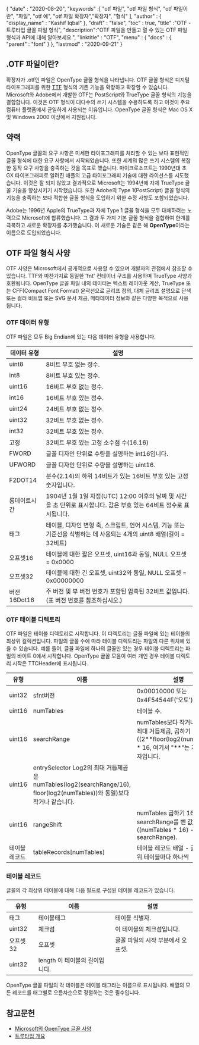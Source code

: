 {
  "date" : "2020-08-20",
  "keywords" :[ "otf 파일", "otf 파일 형식", "otf 파일이란", "파일", "otf 예", "otf 파일 확장자","확장자", "형식" ],
  "author" : {
    "display_name" : "Kashif Iqbal"
},
  "draft" : "false",
  "toc" : true,
  "title" :"OTF - 트루타입 글꼴 파일 형식",
  "description":"OTF 파일을 만들고 열 수 있는 OTF 파일 형식과 API에 대해 알아보세요.",
  "linktitle" : "OTF",
  "menu" : {
    "docs" : {
      "parent" : "font"
}
},
  "lastmod" : "2020-09-21"
}

## .OTF 파일이란?

확장자가 .otf인 파일은 OpenType 글꼴 형식을 나타냅니다. OTF 글꼴 형식은 디지털 타이포그래피를 위한 [TTF](/ko/font/ttf/) 형식의 기존 기능을 확장하고 확장할 수 있습니다. Microsoft와 Adobe에서 개발한 OTF는 PostScript와 TrueType 글꼴 형식의 기능을 결합합니다. 이것은 OTF 형식이 대다수의 쓰기 시스템을 수용하도록 하고 이것이 주요 컴퓨터 플랫폼에서 균일하게 사용되는 이유입니다. OpenType 글꼴 형식은 Mac OS X 및 Windows 2000 이상에서 지원됩니다.

## 약력

OpenType 글꼴의 요구 사항은 미세한 타이포그래피를 처리할 수 있는 보다 표현적인 글꼴 형식에 대한 요구 사항에서 시작되었습니다. 또한 세계의 많은 쓰기 시스템의 복잡한 동작 요구 사항을 충족하는 것을 목표로 했습니다. 마이크로소프트는 1990년대 초 GX 타이포그래피로 알려진 애플의 고급 타이포그래피 기술에 대한 라이선스를 시도했습니다. 이것은 잘 되지 않았고 결과적으로 Microsoft는 1994년에 자체 TrueType 글꼴 기술을 향상시키기 시작했습니다. 또한 Adobe의 Type 1(PostScript) 글꼴 형식의 기능을 충족하는 보다 적합한 글꼴 형식을 도입하기 위한 수정 사항도 포함되었습니다.

Adobe는 1996년 Apple의 TrueType과 자체 Type 1 글꼴 형식을 모두 대체하려는 노력으로 Microsoft에 합류했습니다. 그 결과 두 가지 기본 글꼴 형식을 결합하여 한계를 극복하고 새로운 확장자를 추가했습니다. 이 새로운 기술은 같은 해 **OpenType**이라는 이름으로 도입되었습니다.

## OTF 파일 형식 사양

OTF 사양은 Microsoft에서 공개적으로 사용할 수 있으며 개발자의 관점에서 참조할 수 있습니다. TTF와 마찬가지로 동일한 'fnt' 컨테이너 구조를 사용하며 TrueType 사양과 호환됩니다. OpenType 글꼴 파일 내의 데이터는 텍스트 레이아웃 계산, TrueType 또는 CFF(Compact Font Format) 윤곽선으로 글리프 정의, 대체 글리프 설명으로 단색 또는 컬러 비트맵 또는 SVG 문서 제공, 메타데이터 정보와 같은 다양한 목적으로 사용됩니다.

### OTF 데이터 유형
OTF 파일은 모두 Big Endian에 있는 다음 데이터 유형을 사용합니다.

|데이터 유형| 설명|
---|---|
|uint8| 8비트 부호 없는 정수.|
|int8| 8비트 부호 있는 정수.|
|uint16| 16비트 부호 없는 정수.|
|int16| 16비트 부호 있는 정수.|
|uint24| 24비트 부호 없는 정수.|
|uint32| 32비트 부호 없는 정수.|
|int32| 32비트 부호 있는 정수.|
|고정| 32비트 부호 있는 고정 소수점 수(16.16)|
|FWORD| 글꼴 디자인 단위로 수량을 설명하는 int16입니다.|
|UFWORD| 글꼴 디자인 단위로 수량을 설명하는 uint16.|
|F2DOT14| 분수(2.14)의 하위 14비트가 있는 16비트 부호 있는 고정 숫자입니다.|
|롱데이트시간| 1904년 1월 1일 자정(UTC) 12:00 이후의 날짜 및 시간을 초 단위로 표시합니다. 값은 부호 있는 64비트 정수로 표시됩니다.|
|태그| 테이블, 디자인 변형 축, 스크립트, 언어 시스템, 기능 또는 기준선을 식별하는 데 사용되는 4개의 uint8 배열(길이 = 32비트)|
|오프셋16| 테이블에 대한 짧은 오프셋, uint16과 동일, NULL 오프셋 = 0x0000|
|오프셋32| 테이블에 대한 긴 오프셋, uint32와 동일, NULL 오프셋 = 0x00000000|
|버전16Dot16| 주 버전 및 부 버전 번호가 포함된 압축된 32비트 값입니다. (표 버전 번호를 참조하십시오.)|

### OTF 테이블 디렉토리

OTF 파일은 테이블 디렉토리로 시작합니다. 이 디렉토리는 글꼴 파일에 있는 테이블의 최상위 컬렉션입니다. 파일의 글꼴 수에 따라 테이블 디렉토리는 파일의 다른 위치에 있을 수 있습니다. 예를 들어, 글꼴 파일에 하나의 글꼴만 있는 경우 테이블 디렉토리는 파일의 바이트 0에서 시작합니다. OpenType 글꼴 모음이 여러 개인 경우
테이블 디렉토리 시작은 TTCHeader에 표시됩니다.

|유형 |이름 |설명|
---|---|---|
|uint32 |sfnt버전| 0x00010000 또는 0x4F54544F('오토')|
|uint16| numTables |테이블 수.|
|uint16| searchRange | numTables보다 작거나 같은 2의 최대 거듭제곱, 곱하기 16 ((2\**floor(log2(numTables))) * 16, 여기서 "**"는 지수 연산자입니다.|
|uint16 |entrySelector Log2의 최대 거듭제곱은 numTables(log2(searchRange/16), floor(log2(numTables))와 동일)보다 작거나 같습니다.|
|uint16 |rangeShift |numTables 곱하기 16에서 searchRange를 뺀 값((numTables * 16) - searchRange).|
|테이블 레코드| tableRecords[numTables] |테이블 레코드 배열 - 글꼴의 최상위 테이블마다 하나씩|


### 테이블 레코드

글꼴의 각 최상위 테이블에 대해 다음 필드로 구성된 테이블 레코드가 있습니다.

|유형| 이름| 설명|
---|---|---|
|태그| 테이블태그| 테이블 식별자.|
|uint32| 체크섬| 이 테이블의 체크섬입니다.|
|오프셋32| 오프셋| 글꼴 파일의 시작 부분에서 오프셋.|
|uint32| length 이 테이블의 길이입니다.|

OpenType 글꼴 파일의 각 테이블은 테이블 태그라는 이름으로 표시됩니다. 배열의 모든 레코드를 태그별로 오름차순으로 정렬하는 것은 필수입니다.

## 참고문헌
* [Microsoft의 OpenType 글꼴 사양](https://learn.microsoft.com/en-us/typography/opentype/spec/overview)
* [트루타입 개요](https://learn.microsoft.com/en-us/typography/truetype/)

